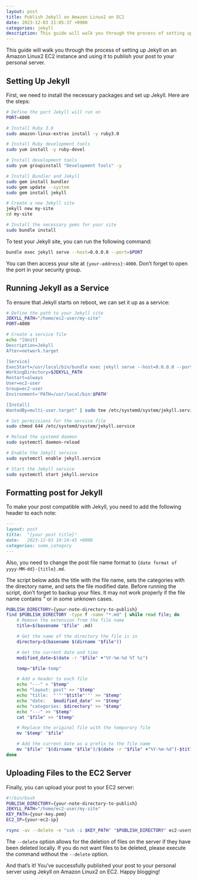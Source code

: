```yaml
---
layout: post
title: Publish Jekyll on Amazon Linux2 on EC2
date: 2023-12-03 21:05:37 +0900
categories: jekyll
description: This guide will walk you through the process of setting up Jekyll on an Amazon Linux2 EC2 instance and using it to publish your post to your personal server
---
```

This guide will walk you through the process of setting up Jekyll on an Amazon Linux2 EC2 instance and using it to publish your post to your personal server.

## Setting Up Jekyll

First, we need to install the necessary packages and set up Jekyll. Here are the steps:

```bash
# Define the port Jekyll will run on
PORT=4000

# Install Ruby 3.0
sudo amazon-linux-extras install -y ruby3.0

# Install Ruby development tools
sudo yum install -y ruby-devel

# Install development tools
sudo yum groupinstall "Development Tools" -y

# Install Bundler and Jekyll
sudo gem install bundler
sudo gem update --system
sudo gem install jekyll

# Create a new Jekyll site
jekyll new my-site
cd my-site

# Install the necessary gems for your site
sudo bundle install
```

To test your Jekyll site, you can run the following command:

```bash
bundle exec jekyll serve --host=0.0.0.0 --port=$PORT
```

You can then access your site at `{your-address}:4000`. Don’t forget to open the port in your security group.

## Running Jekyll as a Service

To ensure that Jekyll starts on reboot, we can set it up as a service:

```bash
# Define the path to your Jekyll site
JEKYLL_PATH="/home/ec2-user/my-site"
PORT=4000

# Create a service file
echo "[Unit]
Description=Jekyll
After=network.target

[Service]
ExecStart=/usr/local/bin/bundle exec jekyll serve --host=0.0.0.0 --port=$PORT
WorkingDirectory=$JEKYLL_PATH
Restart=always
User=ec2-user
Group=ec2-user
Environment='PATH=/usr/local/bin:$PATH'

[Install]
WantedBy=multi-user.target" | sudo tee /etc/systemd/system/jekyll.service

# Set permissions for the service file
sudo chmod 644 /etc/systemd/system/jekyll.service

# Reload the systemd daemon
sudo systemctl daemon-reload

# Enable the Jekyll service
sudo systemctl enable jekyll.service

# Start the Jekyll service
sudo systemctl start jekyll.service
```

## Formatting post for Jekyll

To make your post compatible with Jekyll, you need to add the following header to each note:

```markdown
---
layout: post
title:  "{your post title}"
date:   2023-12-03 10:24:45 +0000
categories: some_category
---
```

Also, you need to change the post file name format to `{date format of yyyy-MM-dd}-{title}.md`.

The script below adds the title with the file name, sets the categories with the directory name, and sets the file modified date. Before running the script, don’t forget to backup your files. It may not work properly if the file name contains " or in some unknown cases.

```bash
PUBLISH_DIRECTORY={your-note-directory-to-publish}
find $PUBLISH_DIRECTORY -type f -name "*.md" | while read file; do
    # Remove the extension from the file name
    title=$(basename "$file" .md)

    # Get the name of the directory the file is in
    directory=$(basename $(dirname "$file"))

    # Get the current date and time
    modified_date=$(date -r "$file" +"%Y-%m-%d %T %z")

    temp="$file-temp"

    # Add a header to each file
    echo "---" > "$temp"
    echo "layout: post" >> "$temp"
    echo "title:  "'"'"$title"'"' >> "$temp"
    echo "date:   $modified_date" >> "$temp"
    echo "categories: $directory" >> "$temp"
    echo "---" >> "$temp"
    cat "$file" >> "$temp"

    # Replace the original file with the temporary file
    mv "$temp" "$file"

    # Add the current date as a prefix to the file name
    mv "$file" "$(dirname "$file")/$(date -r "$file" +"%Y-%m-%d")-$title.md"
done
```

## Uploading Files to the EC2 Server

Finally, you can upload your post to your EC2 server:

```bash
#!/bin/bash
PUBLISH_DIRECTORY={your-note-directory-to-publish}
JEKYLL_PATH="/home/ec2-user/my-site"
KEY_PATH={your-key.pem}
EC2_IP={your-ec2-ip}

rsync -av --delete -e "ssh -i $KEY_PATH" "$PUBLISH_DIRECTORY" ec2-user@"$EC2_IP":"$JEKYLL_PATH/_posts"
```
The `--delete` option allows for the deletion of files on the server if they have been deleted locally. If you do not want files to be deleted, please execute the command without the `--delete` option.

And that’s it! You’ve successfully published your post to your personal server using Jekyll on Amazon Linux2 on EC2. Happy blogging!